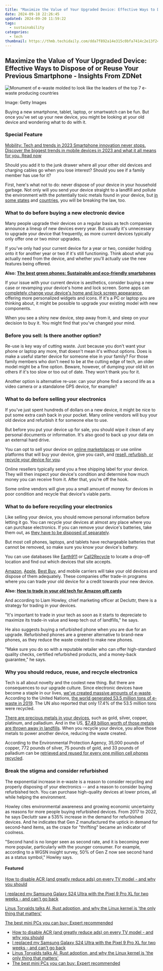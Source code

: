 ```yaml
---
title: "Maximize the Value of Your Upgraded Device: Effective Ways to Dispose of or Reuse Your Previous Smartphone - Insights From ZDNet"
date: 2024-09-18 22:26:45
updated: 2024-09-20 11:59:22
tags:
  - sustainability
categories:
  - tech
thumbnail: https://thmb.techidaily.com/dda7f892a14e315c0bfa7414c2e13f2432b695f38c3a471ddf15f2d24d24baec.jpg
---
```


## Maximize the Value of Your Upgraded Device: Effective Ways to Dispose of or Reuse Your Previous Smartphone - Insights From ZDNet

![Monument of e-waste molded to look like the leaders of the top 7 e-waste producing countries](https://www.zdnet.com/a/img/resize/4c473b07807bcc3b2c784168fe568c1a6a8f1ad7/2023/01/27/114aeb29-ee6e-4ade-93f1-470c80d69a07/gettyimages-1240871532.jpg?auto=webp&width=1280)

Image: Getty Images

Buying a new smartphone, tablet, laptop, or smartwatch can be fun. But once you've set up your new device, you might be looking at your old device and wondering what to do with it.

### Special Feature

[Mobility: Tech and trends in 2023 Smartphone innovation never stops. Discover the biggest trends in mobile devices in 2023 and what it all means for you.  Read now](https://www.zdnet.com/topic/mobility-tech-and-trends-in-2023/)

Should you add it to the junk drawer where all your other old devices and charging cables go when you lose interest? Should you see if a family member has use for it? 

First, here's what not to do: never dispose of your device in your household garbage. Not only will you send your device straight to a landfill and pollute the environment with the potentially toxic metals found in your device, but [in some states](https://recyclenation.com/2021/08/throw-it-out-or-recycle-it-each-states-rules-on-electronics-recycling-updated-2021/) and [countries](https://environment.ec.europa.eu/topics/waste-and-recycling/waste-electrical-and-electronic-equipment-weee%5Fen), you will be breaking the law, too.

### What to do before buying a new electronic device

Many people upgrade their devices on a regular basis as tech companies announce a lineup of new devices every year. But usually it's unnecessary to upgrade your device that frequently, as more current devices typically only offer one or two minor upgrades. 

If you've only had your current device for a year or two, consider holding onto it for another year or two if it's still functioning. Think about what you actually need from the device, and whether you'll actually use the new features being offered.

**Also:** [**The best green phones: Sustainable and eco-friendly smartphones**](https://www.zdnet.com/home-and-office/sustainability/best-green-phone/)

If your issue with your current device is aesthetics, consider buying a new case or revamping your device's home and lock screen. Some apps can [completely change your device's home and lock screen appearance](https://www.makeuseof.com/best-apps-to-customize-iphone-home-screen/), offering more personalized widgets and icons. If it's a PC or laptop you are thinking about, it might be possible to upgrade your existing model with new components. 

When you see a shiny new device, step away from it, and sleep on your decision to buy it. You might find that you've changed your mind.

### Before you sell: Is there another option?

Re-use is key way of cutting waste. Just because you don't want your phone or laptop any more, that doesn't mean it's without options. Does is make a useful starter device for someone else in your family? For those family members who don't need to be at the cutting edge of tech, an older model might be a fine option. Beware, however, of dumping your old kit on others if it's too slow or too out of date. They won't thank you for it.

Another option is alternative re-use: can your phone find a second life as a video camera or a standalone GPS device, for example? 

### What to do before selling your electronics

If you've just spent hundreds of dollars on a new device, it might be nice to put some extra cash back in your pocket. Many online vendors will buy your old device and refurbish it for someone else to use.

But before you put your device up for sale, you should wipe it clean of any personal documents or information. It's also good to back up your data on an external hard drive. 

You can opt to sell your device on [online marketplaces](https://www.facebook.com/marketplace) or use online platforms that will buy your device, give you cash, and [resell, refurbish, or recycle your device for you](https://www.decluttr.com/product-details?barcode=i000000011512&gen=XR).

Online resellers typically send you a free shipping label for your device. They will then inspect your device's condition and determine how much money you can receive from it. After that, you're off the hook.

Some online vendors will give you a small amount of money for devices in poor condition and recycle that device's viable parts. 

### What to do before recycling your electronics

Like selling your device, you should remove personal information before letting it go. You can recycle your devices at almost any place where you can purchase electronics. If you can remove your device's batteries, take them out, as [they have to be disposed of separately](https://www.epa.gov/recycle/used-lithium-ion-batteries).

But most cell phones, laptops, and tablets have rechargeable batteries that cannot be removed, so make sure you know your device's battery. 

You can use databases like [Earth911](https://earth911.com/) or [Call2Recycle](https://www.call2recycle.org/) to locate a drop-off location and find out which devices that site accepts.

[Amazon](https://buy.geni.us/Proxy.ashx?TSID=368250&GR%5FURL=https%3A%2F%2Fwww.amazon.com%2Fgp%2Fhelp%2Fcustomer%2Fdisplay.html%3FnodeId%3D200197550%26ref%3Dascnldr%26tag%3Dzd-buy-button-20%26ascsubtag%3D%5F%5FCOM%5FCLICK%5FID%5F%5F%7C5b881b3f-dfe8-4589-aee1-97cb2d54172d%7Cdtp&dtb=1), [Apple](https://www.apple.com/recycling/nationalservices/), [Best Buy](https://shop-links.co/link/?exclusive=1&publisher_slug=itechdaily19598&url=https%3A%2F%2Fwww.bestbuy.com%2Fsite%2Fservices%2Frecycling%2Fpcmcat149900050025.c%3Fid%3Dpcmcat149900050025), and mobile carriers will take your old devices and dispose of them adequately. These companies offer trade-in programs where you can trade your old device for a credit towards your new device. 

**Also: [How to trade in your old tech for Amazon gift cards](https://www.zdnet.com/article/how-to-turn-your-old-devices-into-amazon-gift-cards/)**

And according to Liam Howley, chief marketing officer at Decluttr, there is a strategy for trading in your devices.

"It's important to trade in your tech as soon as it starts to depreciate to maximize its trade-in value and keep tech out of landfills," he says.

He also suggests buying a refurbished phone when you are due for an upgrade. Refurbished phones are a greener alternative to brand-new phones, as they reduce the waste created to make new phones.

"Make sure you do so with a reputable retailer who can offer high-standard quality checks, certified refurbished products, and a money-back guarantee," he says.

### Why you should reduce, reuse, and recycle electronics

Tech is all about novelty and the coolest new thing. But there are consequences to our upgrade culture. Since electronic devices have become a staple in our lives, [we've created massive amounts of e-waste](https://www.zdnet.com/article/our-old-devices-are-creating-a-mountain-of-e-waste-and-its-getting-a-lot-bigger/). According to the United Nations, [the world generated 53.5 million tons of e-waste in 2019](https://earth911.com/eco-tech/20-e-waste-facts/). The UN also reported that only 17.4% of the 53.5 million tons were recycled. 

[There are precious metals in your devices](https://www.bbc.com/future/article/20161017-your-old-phone-is-full-of-precious-metals#:~:text=Every%20smartphone%20contains%20precious%20metals,%2C%20copper%2C%20platinum%20and%20palladium.), such as gold, silver, copper, platinum, and palladium. And in the US, [$7.49 billion worth of those metals are thrown away in landfills](https://earth911.com/eco-tech/20-e-waste-facts/). When you recycle your device, you allow those metals to power another device, reducing the waste created. 

According to the Environmental Protection Agency, 35,000 pounds of copper, 772 pounds of silver, 75 pounds of gold, and 33 pounds of palladium can be [retrieved and reused for every one million cell phones recycled](https://www.epa.gov/recycle/electronics-donation-and-recycling). 

### Break the stigma and consider refurbished

The exponential increase in e-waste is a reason to consider recycling and properly disposing of your electronics -- and a reason to consider buying refurbished tech. You can purchase high-quality devices at lower prices, all while helping the environment.

Howley cites environmental awareness and growing economic uncertainty as reasons for more people buying refurbished devices. From 2017 to 2022, he says Decluttr saw a 535% increase in the demand for refurbished devices. And he indicates that Gen Z manufactured the uptick in demand for second-hand items, as the craze for "thrifting" became an indicator of coolness.

"Second hand is no longer seen as second rate, and it is becoming ever more popular, particularly with the younger consumer. For example, according to a WGSN insight survey, 50% of Gen Z now see second hand as a status symbol," Howley says.

#### Featured

[How to disable ACR (and greatly reduce ads) on every TV model - and why you should](https://www.zdnet.com/article/how-to-disable-acr-and-greatly-reduce-ads-on-every-tv-model-and-why-you-should/ "How to disable ACR (and greatly reduce ads) on every TV model - and why you should")

[I replaced my Samsung Galaxy S24 Ultra with the Pixel 9 Pro XL for two weeks - and can't go back](https://www.zdnet.com/article/i-replaced-my-samsung-galaxy-s24-ultra-with-the-pixel-9-pro-xl-for-two-weeks-and-cant-go-back/ "I replaced my Samsung Galaxy S24 Ultra with the Pixel 9 Pro XL for two weeks - and can't go back")

[Linus Torvalds talks AI, Rust adoption, and why the Linux kernel is 'the only thing that matters'](https://www.zdnet.com/article/linus-torvalds-talks-ai-rust-adoption-and-why-the-linux-kernel-is-the-only-thing-that-matters/ "Linus Torvalds talks AI, Rust adoption, and why the Linux kernel is 'the only thing that matters'")

[The best mini PCs you can buy: Expert recommended](https://www.zdnet.com/article/best-mini-pc/ "The best mini PCs you can buy: Expert recommended")

* [How to disable ACR (and greatly reduce ads) on every TV model - and why you should](https://www.zdnet.com/article/how-to-disable-acr-and-greatly-reduce-ads-on-every-tv-model-and-why-you-should/ "How to disable ACR (and greatly reduce ads) on every TV model - and why you should")
* [I replaced my Samsung Galaxy S24 Ultra with the Pixel 9 Pro XL for two weeks - and can't go back](https://www.zdnet.com/article/i-replaced-my-samsung-galaxy-s24-ultra-with-the-pixel-9-pro-xl-for-two-weeks-and-cant-go-back/ "I replaced my Samsung Galaxy S24 Ultra with the Pixel 9 Pro XL for two weeks - and can't go back")
* [Linus Torvalds talks AI, Rust adoption, and why the Linux kernel is 'the only thing that matters'](https://www.zdnet.com/article/linus-torvalds-talks-ai-rust-adoption-and-why-the-linux-kernel-is-the-only-thing-that-matters/ "Linus Torvalds talks AI, Rust adoption, and why the Linux kernel is 'the only thing that matters'")
* [The best mini PCs you can buy: Expert recommended](https://www.zdnet.com/article/best-mini-pc/ "The best mini PCs you can buy: Expert recommended")

<ins class="adsbygoogle"
     style="display:block"
     data-ad-format="autorelaxed"
     data-ad-client="ca-pub-7571918770474297"
     data-ad-slot="1223367746"></ins>



<ins class="adsbygoogle"
     style="display:block"
     data-ad-client="ca-pub-7571918770474297"
     data-ad-slot="8358498916"
     data-ad-format="auto"
     data-full-width-responsive="true"></ins>
